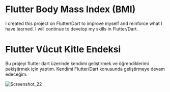 # Flutter Body Mass Index (BMI)

I created this project on Flutter/Dart to improve myself and reinforce what I have learned. I will continue to develop my skills in Flutter/Dart.

# Flutter Vücut Kitle Endeksi

Bu projeyi flutter dart üzerinde kendimi geliştirmek ve öğrendiklerimi pekiştirmek için yaptım. Kendimi Flutter/Dart konusunda geliştirmeye devam edeceğim.

![Screenshot_22](https://github.com/TurKLoJeN/flutter_vucut_kitle_endeksi/assets/32311900/ebd7d499-8ecc-417e-9a74-32d4cd2e966a)
